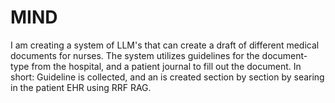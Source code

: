# MIND
I am creating a system of LLM's that can create a draft of different medical documents for nurses. The system utilizes guidelines for the document-type from the hospital, and a patient journal to fill out the document. In short: Guideline is collected, and an is created section by section by searing in the patient EHR using RRF RAG.
